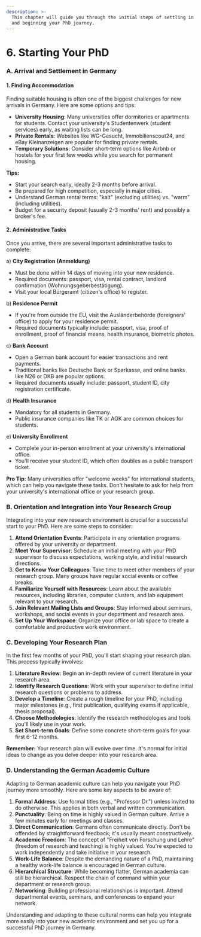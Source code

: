 ```yaml
---
description: >-
  This chapter will guide you through the initial steps of settling in Germany
  and beginning your PhD journey.
---
```


# 6. Starting Your PhD

### A. Arrival and Settlement in Germany

#### 1. Finding Accommodation

Finding suitable housing is often one of the biggest challenges for new arrivals in Germany. Here are some options and tips:

* **University Housing**: Many universities offer dormitories or apartments for students. Contact your university's Studentenwerk (student services) early, as waiting lists can be long.
* **Private Rentals**: Websites like WG-Gesucht, Immobilienscout24, and eBay Kleinanzeigen are popular for finding private rentals.
* **Temporary Solutions**: Consider short-term options like Airbnb or hostels for your first few weeks while you search for permanent housing.

**Tips:**

* Start your search early, ideally 2-3 months before arrival.
* Be prepared for high competition, especially in major cities.
* Understand German rental terms: "kalt" (excluding utilities) vs. "warm" (including utilities).
* Budget for a security deposit (usually 2-3 months' rent) and possibly a broker's fee.

#### 2. Administrative Tasks

Once you arrive, there are several important administrative tasks to complete:

a) **City Registration (Anmeldung)**

* Must be done within 14 days of moving into your new residence.
* Required documents: passport, visa, rental contract, landlord confirmation (Wohnungsgeberbestätigung).
* Visit your local Bürgeramt (citizen's office) to register.

b) **Residence Permit**

* If you're from outside the EU, visit the Ausländerbehörde (foreigners' office) to apply for your residence permit.
* Required documents typically include: passport, visa, proof of enrollment, proof of financial means, health insurance, biometric photos.

c) **Bank Account**

* Open a German bank account for easier transactions and rent payments.
* Traditional banks like Deutsche Bank or Sparkasse, and online banks like N26 or DKB are popular options.
* Required documents usually include: passport, student ID, city registration certificate.

d) **Health Insurance**

* Mandatory for all students in Germany.
* Public insurance companies like TK or AOK are common choices for students.

e) **University Enrollment**

* Complete your in-person enrollment at your university's international office.
* You'll receive your student ID, which often doubles as a public transport ticket.

**Pro Tip:** Many universities offer "welcome weeks" for international students, which can help you navigate these tasks. Don't hesitate to ask for help from your university's international office or your research group.

### B. Orientation and Integration into Your Research Group

Integrating into your new research environment is crucial for a successful start to your PhD. Here are some steps to consider:

1. **Attend Orientation Events**: Participate in any orientation programs offered by your university or department.
2. **Meet Your Supervisor**: Schedule an initial meeting with your PhD supervisor to discuss expectations, working style, and initial research directions.
3. **Get to Know Your Colleagues**: Take time to meet other members of your research group. Many groups have regular social events or coffee breaks.
4. **Familiarize Yourself with Resources**: Learn about the available resources, including libraries, computer clusters, and lab equipment relevant to your research.
5. **Join Relevant Mailing Lists and Groups**: Stay informed about seminars, workshops, and social events in your department and research area.
6. **Set Up Your Workspace**: Organize your office or lab space to create a comfortable and productive work environment.

### C. Developing Your Research Plan

In the first few months of your PhD, you'll start shaping your research plan. This process typically involves:

1. **Literature Review**: Begin an in-depth review of current literature in your research area.
2. **Identify Research Questions**: Work with your supervisor to define initial research questions or problems to address.
3. **Develop a Timeline**: Create a rough timeline for your PhD, including major milestones (e.g., first publication, qualifying exams if applicable, thesis proposal).
4. **Choose Methodologies**: Identify the research methodologies and tools you'll likely use in your work.
5. **Set Short-term Goals**: Define some concrete short-term goals for your first 6-12 months.

**Remember:** Your research plan will evolve over time. It's normal for initial ideas to change as you delve deeper into your research area.

### D. Understanding the German Academic Culture

Adapting to German academic culture can help you navigate your PhD journey more smoothly. Here are some key aspects to be aware of:

1. **Formal Address**: Use formal titles (e.g., "Professor Dr.") unless invited to do otherwise. This applies in both verbal and written communication.
2. **Punctuality**: Being on time is highly valued in German culture. Arrive a few minutes early for meetings and classes.
3. **Direct Communication**: Germans often communicate directly. Don't be offended by straightforward feedback; it's usually meant constructively.
4. **Academic Freedom**: The concept of "Freiheit von Forschung und Lehre" (freedom of research and teaching) is highly valued. You're expected to work independently and take initiative in your research.
5. **Work-Life Balance**: Despite the demanding nature of a PhD, maintaining a healthy work-life balance is encouraged in German culture.
6. **Hierarchical Structure**: While becoming flatter, German academia can still be hierarchical. Respect the chain of command within your department or research group.
7. **Networking**: Building professional relationships is important. Attend departmental events, seminars, and conferences to expand your network.

Understanding and adapting to these cultural norms can help you integrate more easily into your new academic environment and set you up for a successful PhD journey in Germany.
